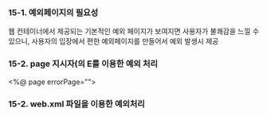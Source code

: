 ### 15-1. 예외페이지의 필요성
웹 컨테이너에서 제공되는 기본적인 예외 페이지가 보여지면 사용자가 불쾌감을 느낄 수 있으니, 사용자의 입장에서 편한 예외페이지를 만들어서 예외 발생시 제공 

### 15-2. page 지시자(의 E를 이용한 예외 처리
<%@ page errorPage="">

### 15-2. web.xml 파일을 이용한 예외처리
<!--stackedit_data:
eyJoaXN0b3J5IjpbLTk5OTIxNzkwOCwtODE2Nzg2NjY4XX0=
-->